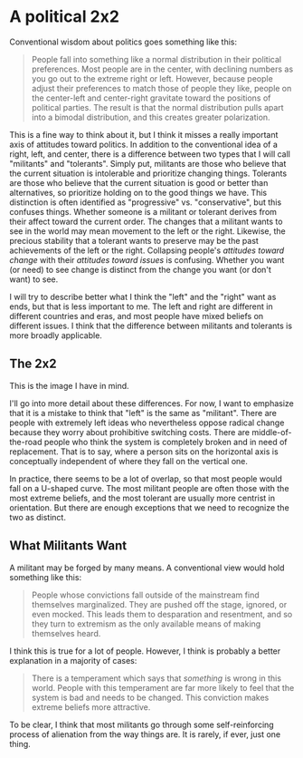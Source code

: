 # A political 2x2

Conventional wisdom about politics goes something like this:

> People fall into something like a normal distribution in their political preferences. Most people are in the center, with declining numbers as you go out to the extreme right or left.
> However, because people adjust their preferences to match those of people they like, people on the center-left and center-right gravitate toward the positions of political parties. The result is that the normal distribution pulls apart into a bimodal distribution, and this creates greater polarization.

This is a fine way to think about it, but I think it misses a really important axis of attitudes toward politics. In addition to the conventional idea of a right, left, and center, there is a difference between two types that I will call "militants" and "tolerants". Simply put, militants are those who believe that the current situation is intolerable and prioritize changing things. Tolerants are those who believe that the current situation is good or better than alternatives, so prioritize holding on to the good things we have. This distinction is often identified as "progressive" vs. "conservative", but this confuses things. Whether someone is a militant or tolerant derives from their affect toward the current order. The changes that a militant wants to see in the world may mean movement to the left or the right. Likewise, the precious stability that a tolerant wants to preserve may be the past achievements of the left or the right. Collapsing people's _attitudes toward change_ with their _attitudes toward issues_ is confusing. Whether you want (or need) to see change is distinct from the change you want (or don't want) to see.

I will try to describe better what I think the "left" and the "right" want as ends, but that is less important to me. The left and right are different in different countries and eras, and most people have mixed beliefs on different issues. I think that the difference between militants and tolerants is more broadly applicable.

## The 2x2
This is the image I have in mind. 

I'll go into more detail about these differences. For now, I want to emphasize that it is a mistake to think that "left" is the same as "militant". There are people with extremely left ideas who nevertheless oppose radical change because they worry about prohibitive switching costs. There are middle-of-the-road people who think the system is completely broken and in need of replacement. That is to say, where a person sits on the horizontal axis is conceptually independent of where they fall on the vertical one.

In practice, there seems to be a lot of overlap, so that most people would fall on a U-shaped curve. The most militant people are often those with the most extreme beliefs, and the most tolerant are usually more centrist in orientation. But there are enough exceptions that we need to recognize the two as distinct.


## What Militants Want
A militant may be forged by many means. A conventional view would hold something like this:

> People whose convictions fall outside of the mainstream find themselves marginalized. They are pushed off the stage, ignored, or even mocked. This leads them to desparation and resentment, and so they turn to extremism as the only available means of making themselves heard.

I think this is true for a lot of people. However, I think is probably a better explanation in a majority of cases:

> There is a temperament which says that _something_ is wrong in this world. People with this temperament are far more likely to feel that the system is bad and needs to be changed. This conviction makes extreme beliefs more attractive.

To be clear, I think that most militants go through some self-reinforcing process of alienation from the way things are. It is rarely, if ever, just one thing.

